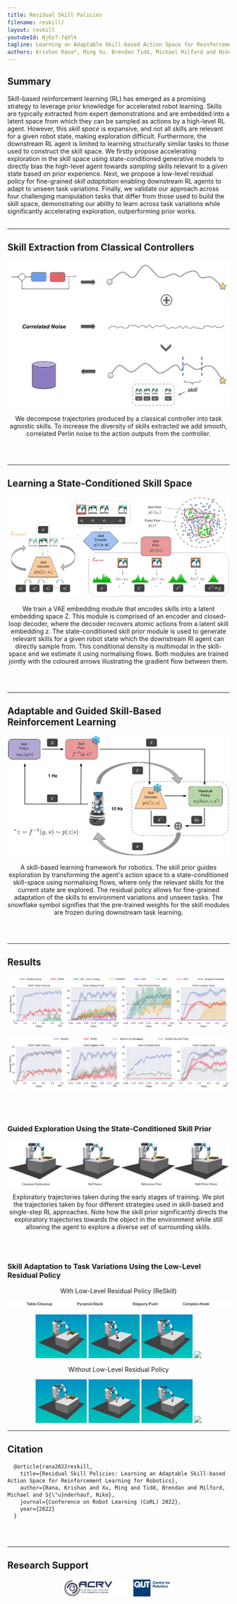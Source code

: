 ```yaml
---
title: Residual Skill Policies
filename: reskill/
layout: reskill
youtubeId: NjOz7-TqVlk
tagline: Learning an Adaptable Skill-based Action Space for Reinforcement Learning for Robotics
authors: Krishan Rana*, Ming Xu, Brendan Tidd, Michael Milford and Niko Suenderhauf
--- 
```


## Summary

Skill-based reinforcement learning (RL) has emerged as a promising strategy to leverage prior knowledge for accelerated robot learning. Skills are typically extracted from expert demonstrations and are embedded into a latent space from which they can be sampled as actions by a high-level RL agent. However, this *skill space* is expansive, and not all skills are relevant for a given robot state, making exploration difficult. Furthermore, the downstream RL agent is limited to learning structurally similar tasks to those used to construct the skill space. We firstly propose accelerating exploration in the skill space using state-conditioned generative models to directly bias the high-level agent towards *sampling* skills relevant to a given state based on prior experience. Next, we propose a low-level residual policy for fine-grained *skill adaptation* enabling downstream RL agents to adapt to unseen task variations. Finally, we validate our approach across four challenging manipulation tasks that differ from those used to build the skill space, demonstrating our ability to learn across task variations while significantly accelerating exploration, outperforming prior works.
<br/><br/>

---

## Skill Extraction from Classical Controllers
  
<p align="center">
  <img src="/images/skill_extraction.png" width="600" />
</p>
<p align="center">
    We decompose trajectories produced by a classical controller into task agnostic skills. To increase the diversity of skills extracted we add smooth, correlated Perlin noise to the action outputs from the controller.
</p>

<br/><br/>

---
  
## Learning a State-Conditioned Skill Space
  
 <p align="center">
  <img src="/images/skill_module.png" />
</p>
<p align="center">
    We train a VAE embedding module that encodes skills into a latent embedding space Z. This module is comprised of an encoder and closed-loop decoder, where the decoder recovers atomic actions from a latent skill embedding z. The state-conditioned skill prior module is used to generate relevant skills for a given robot state which the downstream Rl agent can directly sample from. This conditional density is multimodal in the skill-space and we estimate it using normalising flows. Both modules are trained jointly with the coloured arrows illustrating the gradient flow between them.
</p>
  
<br/><br/>

---
  
## Adaptable and Guided Skill-Based Reinforcement Learning
    
<p align="center">
  <img src="/images/reskill.png" width="800" />
</p>
<p align="center">
    A skill-based learning framework for robotics. The skill prior guides exploration by transforming the agent's action space to a state-conditioned skill-space using normalising flows, where only the relevant skills for the current state are explored. The residual policy allows for fine-grained adaptation of the skills to environment variations and unseen tasks. The snowflake symbol signifies that the pre-trained weights for the skill modules are frozen during downstream task learning.
</p>
  
<br/><br/>

---
 
## Results

<p align="center">
  <img src="/images/reskill_training_curves.png" />
</p>

<p align="center">
  <img src="/images/reskill_training_curves_ablation.png" />
</p>

<br/><br/>

### Guided Exploration Using the State-Conditioned Skill Prior

<p align="center">
  <img src="/images/exploration_trajectories_horizontal.png" />
</p>
  <p align="center">
   Exploratory trajectories taken during the early stages of training. We plot the trajectories taken by four different strategies used in skill-based and single-step RL approaches. Note how the skill prior significantly directs the exploratory trajectories towards the object in the environment while still allowing the agent to explore a diverse set of surrounding skills.
</p>
<br/><br/>


### Skill Adaptation to Task Variations Using the Low-Level Residual Policy

<p align="center"> 
  With Low-Level Residual Policy (ReSkill)
</p>

<p align="center">
  <img src="/images/tasks.png" />
</p>

<p align="center">
<img src="/images/table-cleanup.gif" width="23%"/>
<img src="/images/stacking.gif" width="23%"/>
<img src="/images/slippery_push2.gif" width="23%"/>
<img src="/images/complex_hook.gif" width="23%"/>
</p>

<p align="center"> 
  Without Low-Level Residual Policy
</p>

<!-- <p align="center">
<div>
    <div style="display: inline-block;">
        <h3>sample title</h3>
        <img src="/images/table_cleanup_no_res_2.gif" width="23%">
    </div>
  <div style="display: inline-block;">
        <h3>sample title</h3>
        <img src="/images/slippery_push_no_res.gif" width="23%">
    </div>
  <div style="display: inline-block;">
        <h3>sample title</h3>
        <img src="/images/stacking_no_res.gif" width="23%">
    </div>
  <div style="display: inline-block;">
        <h3>sample title</h3>
        <img src="/images/stacking.gif" width="23%">
    </div>
</div>
</p>
 -->
 
<p align="center">
<img src="/images/table_cleanup_no_res_2.gif" width="23%"/>
<img src="/images/stacking_no_res.gif" width="23%"/>
<img src="/images/slippery_push_no_res.gif" width="23%"/>
<img src="/images/complex_hook_no_res.gif" width="23%"/>
</p>

---

## Citation

```
  @article{rana2022reskill,
    title={Residual Skill Policies: Learning an Adaptable Skill-based Action Space for Reinforcement Learning for Robotics},
    author={Rana, Krishan and Xu, Ming and Tidd, Brendan and Milford, Michael and S{\"u}nderhauf, Niko},
    journal={Conference on Robot Learning (CoRL) 2022},
    year={2022}
  }
```
<br/><br/>

---

## Research Support

<p align="center">
  <img src="/images/logos.png" width="50%"/>
</p>
